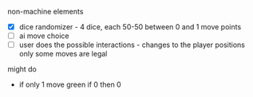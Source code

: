 
non-machine elements
- [x] dice randomizer - 4 dice, each 50-50 between 0 and 1 move points
- [ ]  ai move choice
- [ ] user does the possible interactions - changes to the player positions
only some moves are legal

might do 
-  if only 1 move green if 0 then 0
